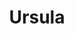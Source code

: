---
layout: article
title: Ursula
description: A love story. Cinematographer.
year: 2017
tags: [film]
image: /assets/img/ursula/ursula.jpg
image-alt: Close-up of a girl's face, eyes glancing upwards at the film title
platforms: [["https://vimeo.com/220745972", "Vimeo"]]
embed: https://player.vimeo.com/video/220745972
---